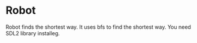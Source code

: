 # Robot
Robot finds the shortest way.
It uses bfs to find the shortest way.
You need SDL2 library installeg.
